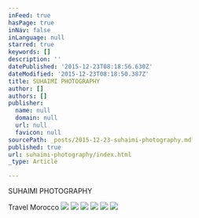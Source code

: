 ```yaml
---
inFeed: true
hasPage: true
inNav: false
inLanguage: null
starred: true
keywords: []
description: ''
datePublished: '2015-12-23T08:18:56.630Z'
dateModified: '2015-12-23T08:18:50.387Z'
title: SUHAIMI PHOTOGRAPHY
author: []
authors: []
publisher:
  name: null
  domain: null
  url: null
  favicon: null
sourcePath: _posts/2015-12-23-suhaimi-photography.md
published: true
url: suhaimi-photography/index.html
_type: Article

---
```

SUHAIMI PHOTOGRAPHY

Travel Morocco ![](https://the-grid-user-content.s3-us-west-2.amazonaws.com/273c4414-19ca-4859-b80d-044cf5a90282.jpg)
![](https://the-grid-user-content.s3-us-west-2.amazonaws.com/1f3794b0-00b6-4b9c-9716-5a3adc01cee1.jpg)
![](https://the-grid-user-content.s3-us-west-2.amazonaws.com/a2d1f019-ce9d-404f-b28f-85f832044f6a.jpg)
![](https://the-grid-user-content.s3-us-west-2.amazonaws.com/5f73299b-c265-42c5-baad-fcfa0bf290c4.jpg)
![](https://the-grid-user-content.s3-us-west-2.amazonaws.com/85acde74-40b1-42e7-b39f-9ae5e201ec13.jpg)
![](https://the-grid-user-content.s3-us-west-2.amazonaws.com/71571afe-22c5-4063-82da-404d7ce34d71.JPG)